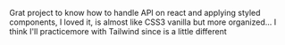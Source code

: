 Grat project to know how to handle API on react and applying styled components, I loved it, is almost like CSS3 vanilla but more organized... I think I'll practicemore with Tailwind since is a little different
